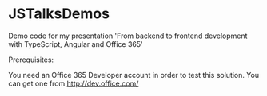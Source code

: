 # JSTalksDemos
Demo code for my presentation 'From backend to frontend development with TypeScript, Angular and Office 365'

Prerequisites:

You need an Office 365 Developer account in order to test this solution. You can get one from http://dev.office.com/
